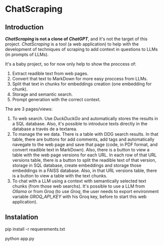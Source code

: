 # ChatScraping

## Introduction

***ChatScraping* is not a clone of *ChatGPT***, and it's not the target of this project. *ChatScraping* is a tool (a web application) to help with the development of techniques of scraping to add context in questions to LLMs (in prompts of LLMs).

It's a baby project, so for now only help to show the proccess of:
 1. Extract readible text from web pages.
 2. Convert that text to MarkDown for more easy proccess from LLMs.
 3. Split that text in chunks for embeddings creation (one embedding for chunk).
 4. Storage and semantic search.
 5. Prompt generation with the correct context.

The are 3 pages/views:
 1. To web search. Use *DuckDuckGo* and automatically stores the results in a SQL database. Also, it's possible to introduce texts directly in the database a través de a textarea.
 2. To manage the we data. There is a table with DDG search results. In that table, there are buttons for add comments, add tags and automatically navegate to the web page and save that page (code, in PDF format, and convert readible text in MarkDown). Also, there is a button to view a table with the web page versions for each URL. In each row of that URL versions table, there is a button to split the readible text of that version, storage in SQL database, create embeddings and storage those embeddings in a FAISS database. Also, in that URL versions table, there is a button to view a table with the text chunks.
 3. To chat with a LLM using a context with semantically selected text chunks (from those web searchs). It's possible to use a LLM from *Ollama* or from *Groq* (to use *Groq*, the user needs to export environment variable *GROQ_API_KEY* with his Groq key, before to start this web application). 

## Instalation

pip install -r requerements.txt

python app.py
